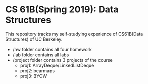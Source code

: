 # CS 61B(Spring 2019): Data Structures

This repository tracks my self-studying experience of CS61B(Data Structures) of UC Berkeley.

- /hw folder contains all four homework
- /lab folder contains all labs
- /project folder contains 3 projects of the course 
  - proj1: ArrayDeque/LinkedListDeque
  - proj2: bearmaps 
  - proj3: BYOW